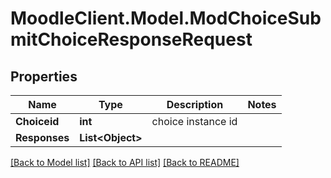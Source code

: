 # MoodleClient.Model.ModChoiceSubmitChoiceResponseRequest

## Properties

Name | Type | Description | Notes
------------ | ------------- | ------------- | -------------
**Choiceid** | **int** | choice instance id | 
**Responses** | **List&lt;Object&gt;** |  | 

[[Back to Model list]](../README.md#documentation-for-models) [[Back to API list]](../README.md#documentation-for-api-endpoints) [[Back to README]](../README.md)

